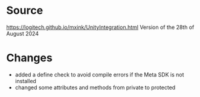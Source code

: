 # Source

 https://logitech.github.io/mxink/UnityIntegration.html
 Version of the 28th of August 2024

# Changes

- added a define check to avoid compile errors if the Meta SDK is not installed
- changed some attributes and methods from private to protected
